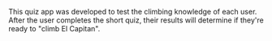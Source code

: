 This quiz app was developed to test the climbing knowledge of each user. After the user completes the short quiz, their results will determine if they're ready to "climb El Capitan".

